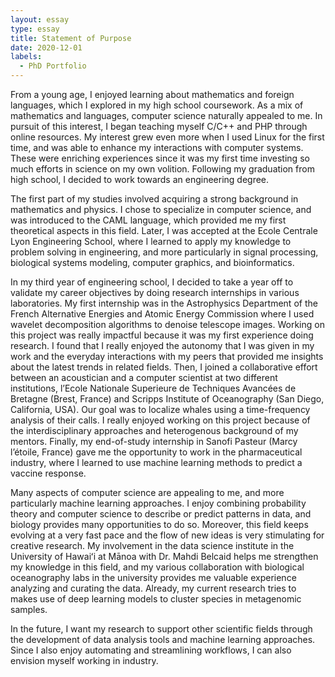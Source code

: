 ```yaml
---
layout: essay
type: essay
title: Statement of Purpose
date: 2020-12-01
labels:
  - PhD Portfolio
---
```


From a young age, I enjoyed learning about mathematics and foreign
languages, which I explored in my high school coursework. As a mix of
mathematics and languages, computer science naturally appealed to
me. In pursuit of this interest, I began teaching myself C/C++ and PHP
through online resources. My interest grew even more when I used Linux
for the first time, and was able to enhance my interactions with
computer systems. These were enriching experiences since it was my
first time investing so much efforts in science on my own volition. 
Following my graduation from high school, I decided to work towards an
engineering degree.

The first part of my studies involved acquiring a strong background in
mathematics and physics. I chose to specialize in computer science,
and was introduced to the CAML language, which provided
me my first theoretical aspects in this field. Later, I was accepted at
the Ecole Centrale Lyon Engineering School, where I learned to apply
my knowledge to problem solving in engineering, and more particularly
in signal processing, biological systems modeling, computer graphics,
and bioinformatics.

In my third year of engineering school, I decided to take a year off
to validate my career objectives by doing research internships in
various laboratories. My first internship was in the Astrophysics
Department of the French Alternative Energies and Atomic Energy
Commission where I used wavelet decomposition algorithms to
denoise telescope images. Working on this project was really impactful
because it was my first experience doing research. I found that I
really enjoyed the autonomy that I was given in my work and the
everyday interactions with my peers that provided me insights about
the latest trends in related fields. Then, I joined a collaborative
effort between an acoustician and a computer scientist at two
different institutions, l’Ecole Nationale Superieure de Techniques
Avancées de Bretagne (Brest, France) and Scripps Institute of
Oceanography (San Diego, California, USA). Our goal was to localize
whales using a time-frequency analysis of their calls. I really
enjoyed working on this project because of the interdisciplinary
approaches and heterogenous background of my mentors. Finally, my
end-of-study internship in Sanofi Pasteur (Marcy l’étoile, France)
gave me the opportunity to work in the pharmaceutical industry,
where I learned to use machine learning methods to predict a
vaccine response.

Many aspects of computer science are appealing to me, and more
particularly machine learning approaches. I enjoy combining
probability theory and computer science to describe or predict
patterns in data, and biology provides many opportunities to do
so. Moreover, this field keeps evolving at a very fast pace and the
flow of new ideas is very stimulating for creative research. My
involvement in the data science institute in the University of Hawaiʻi
at Mānoa with Dr. Mahdi Belcaid helps me strengthen my knowledge
in this field, and my various collaboration with biological
oceanography labs in the university provides me valuable
experience analyzing and curating the data. Already, my current
research tries to makes use of deep learning models to cluster species
in metagenomic samples.

In the future, I want my research to support other scientific fields
through the development of data analysis tools and machine learning
approaches. Since I also enjoy automating and streamlining workflows,
I can also envision myself working in industry.

